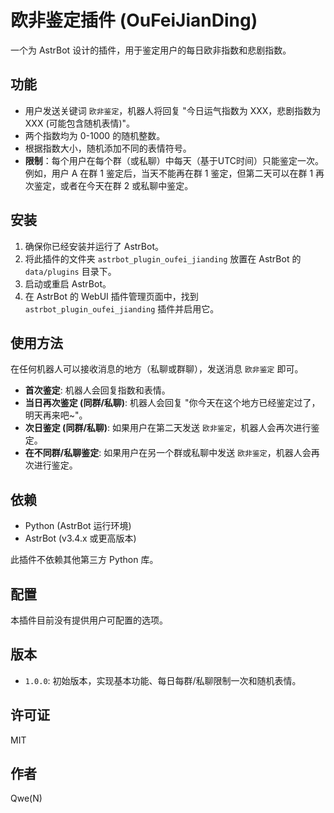 # 欧非鉴定插件 (OuFeiJianDing)

一个为 AstrBot 设计的插件，用于鉴定用户的每日欧非指数和悲剧指数。

## 功能

*   用户发送关键词 `欧非鉴定`，机器人将回复 "今日运气指数为 XXX，悲剧指数为 XXX (可能包含随机表情)"。
*   两个指数均为 0-1000 的随机整数。
*   根据指数大小，随机添加不同的表情符号。
*   **限制**：每个用户在每个群（或私聊）中每天（基于UTC时间）只能鉴定一次。例如，用户 A 在群 1 鉴定后，当天不能再在群 1 鉴定，但第二天可以在群 1 再次鉴定，或者在今天在群 2 或私聊中鉴定。

## 安装

1.  确保你已经安装并运行了 AstrBot。
2.  将此插件的文件夹 `astrbot_plugin_oufei_jianding` 放置在 AstrBot 的 `data/plugins` 目录下。
3.  启动或重启 AstrBot。
4.  在 AstrBot 的 WebUI 插件管理页面中，找到 `astrbot_plugin_oufei_jianding` 插件并启用它。

## 使用方法

在任何机器人可以接收消息的地方（私聊或群聊），发送消息 `欧非鉴定` 即可。

*   **首次鉴定**: 机器人会回复指数和表情。
*   **当日再次鉴定 (同群/私聊)**: 机器人会回复 "你今天在这个地方已经鉴定过了，明天再来吧~"。
*   **次日鉴定 (同群/私聊)**: 如果用户在第二天发送 `欧非鉴定`，机器人会再次进行鉴定。
*   **在不同群/私聊鉴定**: 如果用户在另一个群或私聊中发送 `欧非鉴定`，机器人会再次进行鉴定。

## 依赖

*   Python (AstrBot 运行环境)
*   AstrBot (v3.4.x 或更高版本)

此插件不依赖其他第三方 Python 库。

## 配置

本插件目前没有提供用户可配置的选项。

## 版本

*   `1.0.0`: 初始版本，实现基本功能、每日每群/私聊限制一次和随机表情。

## 许可证

MIT

## 作者

Qwe(N)
